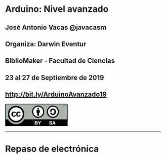 # Arduino: Nivel avanzado


## José Antonio Vacas @javacasm
## Organiza: Darwin Eventur
## BiblioMaker - Facultad de Ciencias
## 23 al 27 de Septiembre de 2019

## http://bit.ly/ArduinoAvanzado19

![CC](../images/Licencia_CC_peque.png)

* * *

# Repaso de electrónica
